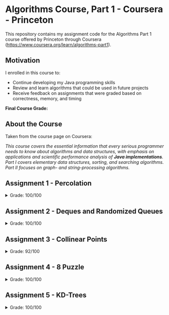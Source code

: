 Algorithms Course, Part 1 - Coursera - Princeton
============

This repository contains my assignment code for the Algorithms Part 1 course offered by Princeton through Coursera (https://www.coursera.org/learn/algorithms-part1).

Motivation
----------------------------
I enrolled in this course to:
* Continue developing my Java programming skills
* Review and learn algorithms that could be used in future projects
* Receive feedback on assignments that were graded based on correctness, memory, and timing

**Final Course Grade:**   




About the Course
----------------------------
Taken from the course page on Coursera:

*This course covers the essential information that every serious programmer needs to know about algorithms and data structures, with emphasis on applications and scientific performance analysis of **Java implementations**. Part I covers elementary data structures, sorting, and searching algorithms. Part II focuses on graph- and string-processing algorithms.*



Assignment 1 - Percolation
----------------------------

<details>
	<summary>Grade: 100/100</summary>

**Goal (taken from assigment specification):**   
Write a program to estimate the value of the percolation threshold via Monte Carlo simulation.

**Files Submitted:**
* [Percolation.java](percolation/Percolation.java)
* [PercolationStats.java](percolation/PercolationStats.java)

**Assignment Specification:**    
https://coursera.cs.princeton.edu/algs4/assignments/percolation/specification.php
</details>


Assignment 2 - Deques and Randomized Queues
----------------------------

<details>
	<summary>Grade: 100/100</summary>
	
**Goal (taken from assigment specification):**   
Write a generic data type for a deque and a randomized queue. The goal of this assignment is to implement elementary data structures using arrays and linked lists, and to introduce you to generics and iterators.

**Files Submitted:**
* [Deque.java](queues/src/Deque.java)
* [RandomizedQueue.java](queues/src/RandomizedQueue.java)
* [Permutation.java](queues/src/Permutation.java)

**Assignment Specification:**    
https://coursera.cs.princeton.edu/algs4/assignments/queues/specification.php
</details>

Assignment 3 - Collinear Points
----------------------------

<details>
	<summary>Grade: 92/100</summary>
	
**Goal (taken from assigment specification):**   
Write a program to recognize line patterns in a given set of points.

**Files Submitted:**
* [Point.java](collinear/src/Point.java)
* [BruteCollinearPoints.java](collinear/src/BruteCollinearPoints.java)
* [FastCollinearPoints.java](collinear/src/FastCollinearPoints.java)

**Assignment Specification:**    
https://coursera.cs.princeton.edu/algs4/assignments/collinear/specification.php
</details>

Assignment 4 - 8 Puzzle
----------------------------

<details>
	<summary>Grade: 100/100</summary>
	
**Goal (taken from assigment specification):**   
Write a program to solve the 8-puzzle problem (and its natural generalizations) using the A* search algorithm.

**Files Submitted:**
* [Board.java](8puzzle/src/Board.java)
* [Solver.java](8puzzle/src/Solver.java)

**Assignment Specification:**    
https://coursera.cs.princeton.edu/algs4/assignments/8puzzle/specification.php
</details>

Assignment 5 - KD-Trees
----------------------------

<details>
	<summary>Grade: 100/100</summary>
	
**Goal (taken from assigment specification):**   
Write a data type to represent a set of points in the unit square (all points have *x*- and *y*-coordinates between 0 and 1) using a *2d-tree* to support efficient *range search* (find all of the points contained in a query rectangle) and *nearest-neighbor search* (find a closest point to a query point).

**Files Submitted:**
* [PointSET.java](kdtree/src/PointSET.java)
* [KdTree.java](kdtree/src/KdTree.java)

**Assignment Specification:**    
https://coursera.cs.princeton.edu/algs4/assignments/kdtree/specification.php
</details>

